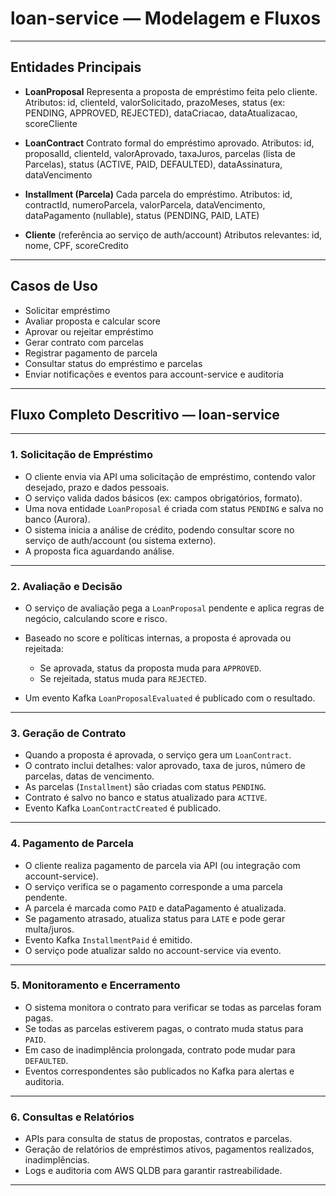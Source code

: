 # loan-service — Modelagem e Fluxos

---

## Entidades Principais

* **LoanProposal**
  Representa a proposta de empréstimo feita pelo cliente.
  Atributos: id, clienteId, valorSolicitado, prazoMeses, status (ex: PENDING, APPROVED, REJECTED), dataCriacao, dataAtualizacao, scoreCliente

* **LoanContract**
  Contrato formal do empréstimo aprovado.
  Atributos: id, proposalId, clienteId, valorAprovado, taxaJuros, parcelas (lista de Parcelas), status (ACTIVE, PAID, DEFAULTED), dataAssinatura, dataVencimento

* **Installment (Parcela)**
  Cada parcela do empréstimo.
  Atributos: id, contractId, numeroParcela, valorParcela, dataVencimento, dataPagamento (nullable), status (PENDING, PAID, LATE)

* **Cliente** (referência ao serviço de auth/account)
  Atributos relevantes: id, nome, CPF, scoreCredito

---

## Casos de Uso

* Solicitar empréstimo
* Avaliar proposta e calcular score
* Aprovar ou rejeitar empréstimo
* Gerar contrato com parcelas
* Registrar pagamento de parcela
* Consultar status do empréstimo e parcelas
* Enviar notificações e eventos para account-service e auditoria

---

## Fluxo Completo Descritivo — loan-service

---

### 1. Solicitação de Empréstimo

* O cliente envia via API uma solicitação de empréstimo, contendo valor desejado, prazo e dados pessoais.
* O serviço valida dados básicos (ex: campos obrigatórios, formato).
* Uma nova entidade `LoanProposal` é criada com status `PENDING` e salva no banco (Aurora).
* O sistema inicia a análise de crédito, podendo consultar score no serviço de auth/account (ou sistema externo).
* A proposta fica aguardando análise.

---

### 2. Avaliação e Decisão

* O serviço de avaliação pega a `LoanProposal` pendente e aplica regras de negócio, calculando score e risco.
* Baseado no score e políticas internas, a proposta é aprovada ou rejeitada:

  * Se aprovada, status da proposta muda para `APPROVED`.
  * Se rejeitada, status muda para `REJECTED`.
* Um evento Kafka `LoanProposalEvaluated` é publicado com o resultado.

---

### 3. Geração de Contrato

* Quando a proposta é aprovada, o serviço gera um `LoanContract`.
* O contrato inclui detalhes: valor aprovado, taxa de juros, número de parcelas, datas de vencimento.
* As parcelas (`Installment`) são criadas com status `PENDING`.
* Contrato é salvo no banco e status atualizado para `ACTIVE`.
* Evento Kafka `LoanContractCreated` é publicado.

---

### 4. Pagamento de Parcela

* O cliente realiza pagamento de parcela via API (ou integração com account-service).
* O serviço verifica se o pagamento corresponde a uma parcela pendente.
* A parcela é marcada como `PAID` e dataPagamento é atualizada.
* Se pagamento atrasado, atualiza status para `LATE` e pode gerar multa/juros.
* Evento Kafka `InstallmentPaid` é emitido.
* O serviço pode atualizar saldo no account-service via evento.

---

### 5. Monitoramento e Encerramento

* O sistema monitora o contrato para verificar se todas as parcelas foram pagas.
* Se todas as parcelas estiverem pagas, o contrato muda status para `PAID`.
* Em caso de inadimplência prolongada, contrato pode mudar para `DEFAULTED`.
* Eventos correspondentes são publicados no Kafka para alertas e auditoria.

---

### 6. Consultas e Relatórios

* APIs para consulta de status de propostas, contratos e parcelas.
* Geração de relatórios de empréstimos ativos, pagamentos realizados, inadimplências.
* Logs e auditoria com AWS QLDB para garantir rastreabilidade.

---

